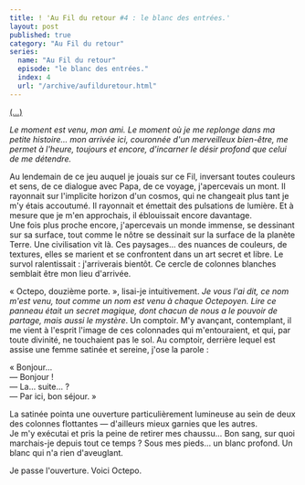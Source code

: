 ```yaml
---
title: ! 'Au Fil du retour #4 : le blanc des entrées.'
layout: post
published: true
category: "Au Fil du retour"
series:
  name: "Au Fil du retour"
  episode: "le blanc des entrées."
  index: 4
  url: "/archive/aufilduretour.html"
---
```

[(…)](/2013/11/03/au-fil-du-retour-number-3-la-musique-doctepo.html)

*Le moment est venu, mon ami. Le moment où je me replonge dans ma petite histoire… mon arrivée ici, couronnée d'un merveilleux bien-être, me permet à l'heure, toujours et encore, d'incarner le désir profond que celui de me détendre.*

Au lendemain de ce jeu auquel je jouais sur ce Fil, inversant toutes couleurs et sens, de ce dialogue avec Papa, de ce voyage, j'apercevais un mont. Il rayonnait sur l'implicite horizon d'un cosmos, qui ne changeait plus tant je m'y étais accoutumé. Il rayonnait et émettait des pulsations de lumière. Et à mesure que je m'en approchais, il éblouissait encore davantage.  
Une fois plus proche encore, j'apercevais un monde immense, se dessinant sur sa surface, tout comme le nôtre se dessinait sur la surface de la planète Terre. Une civilisation vit là. Ces paysages… des nuances de couleurs, de textures, elles se marient et se confrontent dans un art secret et libre. Le survol ralentissait : j'arriverais bientôt. Ce cercle de colonnes blanches semblait être mon lieu d'arrivée.

« Octepo, douzième porte. », lisai-je intuitivement. *Je vous l'ai dit, ce nom m'est venu, tout comme un nom est venu à chaque Octepoyen. Lire ce panneau était un secret magique, dont chacun de nous a le pouvoir de partage, mais aussi le mystère*. Un comptoir. M'y avançant, contemplant, il me vient à l'esprit l'image de ces colonnades qui m'entouraient, et qui, par toute divinité, ne touchaient pas le sol. Au comptoir, derrière lequel est assise une femme satinée et sereine, j'ose la parole :

« Bonjour…  
— Bonjour !  
— La… suite… ?  
— Par ici, bon séjour. »  

La satinée pointa une ouverture particulièrement lumineuse au sein de deux des colonnes flottantes — d'ailleurs mieux garnies que les autres.  
Je m'y exécutai et pris la peine de retirer mes chaussu… Bon sang, sur quoi marchais-je depuis tout ce temps ? Sous mes pieds… un blanc profond. Un blanc qui n'a rien d'aveuglant.

Je passe l'ouverture. Voici Octepo.
